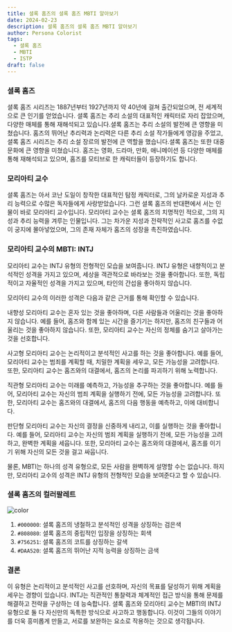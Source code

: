 ```yaml
---
title: 셜록 홈즈의 셜록 홈즈 MBTI 알아보기
date: 2024-02-23
description: 셜록 홈즈의 셜록 홈즈 MBTI 알아보기
author: Persona Colorist
tags:
  - 셜록 홈즈
  - MBTI
  - ISTP
draft: false
---
```

### 셜록 홈즈
셜록 홈즈 시리즈는 1887년부터 1927년까지 약 40년에 걸쳐 출간되었으며, 전 세계적으로 큰 인기를 얻었습니다. 셜록 홈즈는 추리 소설의 대표적인 캐릭터로 자리 잡았으며, 다양한 매체를 통해 재해석되고 있습니다.셜록 홈즈는 추리 소설의 발전에 큰 영향을 미쳤습니다. 홈즈의 뛰어난 추리력과 논리력은 다른 추리 소설 작가들에게 영감을 주었고, 셜록 홈즈 시리즈는 추리 소설 장르의 발전에 큰 역할을 했습니다.셜록 홈즈는 또한 대중문화에 큰 영향을 미쳤습니다. 홈즈는 영화, 드라마, 만화, 애니메이션 등 다양한 매체를 통해 재해석되고 있으며, 홈즈를 모티브로 한 캐릭터들이 등장하기도 합니다.



### 모리아티 교수
셜록 홈즈는 아서 코난 도일이 창작한 대표적인 탐정 캐릭터로, 그의 날카로운 지성과 추리 능력으로 수많은 독자들에게 사랑받았습니다. 그런 셜록 홈즈의 반대편에서 서는 인물이 바로 모리아티 교수입니다. 모리아티 교수는 셜록 홈즈의 치명적인 적으로, 그의 지성과 추리 능력을 겨루는 인물입니다. 그는 차가운 지성과 전략적인 사고로 홈즈를 수없이 궁지에 몰아넣었으며, 그의 존재 자체가 홈즈의 성장을 촉진하였습니다.


### 모리아티 교수의 MBTI: INTJ
모리아티 교수는 INTJ 유형의 전형적인 모습을 보여줍니다. INTJ 유형은 내향적이고 분석적인 성격을 가지고 있으며, 세상을 객관적으로 바라보는 것을 좋아합니다. 또한, 독립적이고 자율적인 성격을 가지고 있으며, 타인의 간섭을 좋아하지 않습니다.

모리아티 교수의 이러한 성격은 다음과 같은 근거를 통해 확인할 수 있습니다.

내향성
모리아티 교수는 혼자 있는 것을 좋아하며, 다른 사람들과 어울리는 것을 좋아하지 않습니다. 예를 들어, 홈즈와 함께 있는 시간을 즐기기는 하지만, 홈즈의 친구들과 어울리는 것을 좋아하지 않습니다. 또한, 모리아티 교수는 자신의 정체를 숨기고 살아가는 것을 선호합니다.

사고형
모리아티 교수는 논리적이고 분석적인 사고를 하는 것을 좋아합니다. 예를 들어, 모리아티 교수는 범죄를 계획할 때, 치밀한 계획을 세우고, 모든 가능성을 고려합니다. 또한, 모리아티 교수는 홈즈와의 대결에서, 홈즈의 논리를 파괴하기 위해 노력합니다.

직관형
모리아티 교수는 미래를 예측하고, 가능성을 추구하는 것을 좋아합니다. 예를 들어, 모리아티 교수는 자신의 범죄 계획을 실행하기 전에, 모든 가능성을 고려합니다. 또한, 모리아티 교수는 홈즈와의 대결에서, 홈즈의 다음 행동을 예측하고, 이에 대비합니다.

판단형
모리아티 교수는 자신의 결정을 신중하게 내리고, 이를 실행하는 것을 좋아합니다. 예를 들어, 모리아티 교수는 자신의 범죄 계획을 실행하기 전에, 모든 가능성을 고려하고, 완벽한 계획을 세웁니다. 또한, 모리아티 교수는 홈즈와의 대결에서, 홈즈를 이기기 위해 자신의 모든 것을 걸고 싸웁니다.

물론, MBTI는 하나의 성격 유형으로, 모든 사람을 완벽하게 설명할 수는 없습니다. 하지만, 모리아티 교수의 성격은 INTJ 유형의 전형적인 모습을 보여준다고 할 수 있습니다.

### 셜록 홈즈의 컬러팔레트

![color](https://i.imgur.com/doropoJ.png)

1. `#000000`: 셜록 홈즈의 냉철하고 분석적인 성격을 상징하는 검은색
2. `#808080`: 셜록 홈즈의 중립적인 입장을 상징하는 회색
3. `#756251`: 셜록 홈즈의 코트를 상징하는 갈색
4. `#DAA520`: 셜록 홈즈의 뛰어난 지적 능력을 상징하는 금색

### 결론
이 유형은 논리적이고 분석적인 사고를 선호하며, 자신의 목표를 달성하기 위해 계획을 세우는 경향이 있습니다. INTJ는 직관적인 통찰력과 체계적인 접근 방식을 통해 문제를 해결하고 전략을 구상하는 데 능숙합니다. 셜록 홈즈와 모리아티 교수는 MBTI의 INTJ 유형으로 둘 다 자신만의 독특한 방식으로 사고하고 행동합니다. 이것이 그들의 이야기를 더욱 흥미롭게 만들고, 서로를 보완하는 요소로 작용하는 것으로 생각됩니다.
